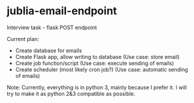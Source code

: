 # jublia-email-endpoint
Interview task - flask POST endpoint

Current plan:
  * Create database for emails
  * Create Flask app, allow writing to database (Use case: store email)
  * Create job function/script (Use case: execute sending of emails)
  * Create scheduler (most likely cron job?) (Use case: automatic sending of emails)

Note: Currently, everything is in python 3, mainly because I prefer it. I will try to make it as python 2&3 compatible as possible.